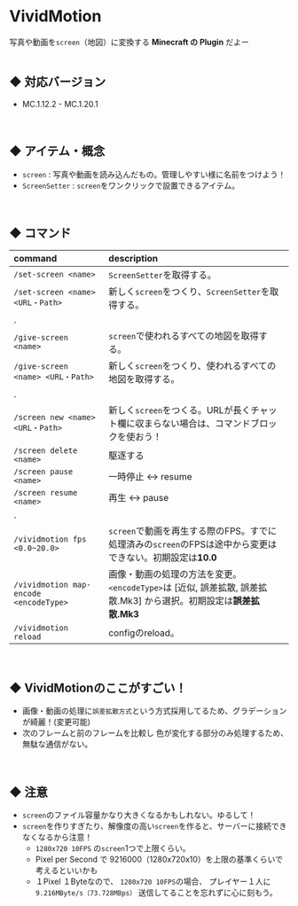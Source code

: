 # VividMotion
写真や動画を`screen`（地図）に変換する **Minecraft の Plugin** だよー
<br><br>

## ◆ 対応バージョン
  - MC.1.12.2 - MC.1.20.1
<br>

## ◆ アイテム・概念
  - `screen` : 写真や動画を読み込んだもの。管理しやすい様に名前をつけよう！
  - `ScreenSetter` : `screen`をワンクリックで設置できるアイテム。
<br>

## ◆ コマンド
  | command                                | description                                                               |
  |:---------------------------------------|:--------------------------------------------------------------------------|
  | `/set-screen <name>`                   | `ScreenSetter`を取得する。                                                      |
  | `/set-screen <name> <URL・Path>`        | 新しく`screen`をつくり、`ScreenSetter`を取得する。                                      |
  | .                                      |                                                                           |
  | `/give-screen <name>`                  | `screen`で使われるすべての地図を取得する。                                                 |
  | `/give-screen <name> <URL・Path>`       | 新しく`screen`をつくり、使われるすべての地図を取得する。                                          |
  | .                                      |                                                                           |
  | `/screen new <name> <URL・Path>`        | 新しく`screen`をつくる。URLが長くチャット欄に収まらない場合は、コマンドブロックを使おう！                        |
  | `/screen delete <name>`                | 駆逐する                                                                      |
  | `/screen pause <name>`                 | 一時停止 <-> resume                                                           |
  | `/screen resume <name>`                | 再生 <-> pause                                                              |
  | .                                      |                                                                            |
  | `/vividmotion fps <0.0~20.0>`          | `screen`で動画を再生する際のFPS。すでに処理済みの`screen`のFPSは途中から変更はできない。初期設定は**10.0**      |
  | `/vividmotion map-encode <encodeType>` | 画像・動画の処理の方法を変更。`<encodeType>`は [近似, 誤差拡散, 誤差拡散.Mk3] から選択。初期設定は**誤差拡散.Mk3** |
  | `/vividmotion reload`                  | configのreload。                                                            |

<br>

## ◆ VividMotionのここがすごい！
  - 画像・動画の処理に`誤差拡散方式`という方式採用してるため、グラデーションが綺麗！(変更可能)
  - 次のフレームと前のフレームを比較し 色が変化する部分のみ処理するため、無駄な通信がない。
<br>


## ◆ 注意
  - `screen`のファイル容量かなり大きくなるかもしれない。ゆるして！
  - `screen`を作りすぎたり、解像度の高い`screen`を作ると、サーバーに接続できなくなるから注意！
    - `1280x720 10FPS` の`screen`1つで上限くらい。
    - Pixel per Second で 9216000（1280x720x10）を上限の基準くらいで考えるといいかも
    - １Pixel １Byteなので、 `1280x720 10FPS`の場合、 プレイヤー１人に `9.216MByte/s（73.728MBps）` 送信してることを忘れずに心に刻もう。
<br>


